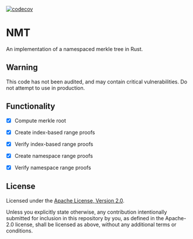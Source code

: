 [![codecov](https://codecov.io/gh/Sovereign-Labs/nmt-rs/branch/master/graph/badge.svg?token=Q8U6SLAZOT)](https://codecov.io/gh/Sovereign-Labs/nmt-rs)

# NMT

An implementation of a namespaced merkle tree in Rust.

## Warning

This code has not been audited, and may contain critical vulnerabilities. Do not attempt to use in production.

## Functionality

- [x] Compute merkle root  

- [x] Create index-based range proofs  

- [x] Verify index-based range proofs

- [x] Create namespace range proofs

- [x] Verify namespace range proofs


## License

Licensed under the [Apache License, Version
2.0](./LICENSE).

Unless you explicitly state otherwise, any contribution intentionally submitted
for inclusion in this repository by you, as defined in the Apache-2.0 license, shall be
licensed as above, without any additional terms or conditions.
